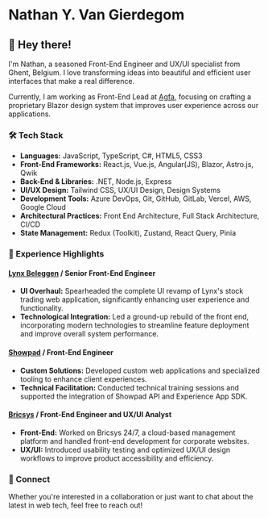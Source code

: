 # Nathan Y. Van Gierdegom

## 👋 Hey there!

I'm Nathan, a seasoned Front-End Engineer and UX/UI specialist from Ghent, Belgium. I love transforming ideas into beautiful and efficient user interfaces that make a real difference. 

Currently, I am working as Front-End Lead at [Agfa](https://www.agfa.com/corporate/), focusing on crafting a proprietary Blazor design system that improves user experience across our applications.

### 🛠 Tech Stack

- **Languages:** JavaScript, TypeScript, C#, HTML5, CSS3
- **Front-End Frameworks:** React.js, Vue.js, Angular(JS), Blazor, Astro.js, Qwik
- **Back-End & Libraries:** .NET, Node.js, Express
- **UI/UX Design:** Tailwind CSS, UX/UI Design, Design Systems
- **Development Tools:** Azure DevOps, Git, GitHub, GitLab, Vercel, AWS, Google Cloud
- **Architectural Practices:** Front End Architecture, Full Stack Architecture, CI/CD
- **State Management:** Redux (Toolkit), Zustand, React Query, Pinia


### 💼 Experience Highlights

#### [Lynx Beleggen](https://www.lynx.be/) / Senior Front-End Engineer
- **UI Overhaul:** Spearheaded the complete UI revamp of Lynx's stock trading web application, significantly enhancing user experience and functionality.
- **Technological Integration:** Led a ground-up rebuild of the front end, incorporating modern technologies to streamline feature deployment and improve overall system performance.

#### [Showpad](https://www.showpad.com/) / Front-End Engineer
- **Custom Solutions:** Developed custom web applications and specialized tooling to enhance client experiences.
- **Technical Facilitation:** Conducted technical training sessions and supported the integration of Showpad API and Experience App SDK.

#### [Bricsys](https://www.bricsys.com/) / Front-End Engineer and UX/UI Analyst
- **Front-End:** Worked on Bricsys 24/7, a cloud-based management platform and handled front-end development for corporate websites.
- **UX/UI:** Introduced usability testing and optimized UX/UI design workflows to improve product accessibility and efficiency.

### 🤝 Connect

Whether you're interested in a collaboration or just want to chat about the latest in web tech, feel free to reach out!

